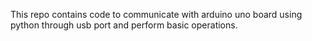This repo contains code to communicate with arduino uno board using python through usb port and perform basic operations.
